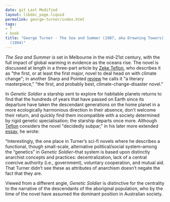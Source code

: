 ```yaml
---
date: git Last Modified
layout: libdoc_page.liquid
permalink: george-turner/index.html
tags:
- T
- book
title: "George Turner - The Sea and Summer (1987, aka Drowning Towers); Genetic Soldier
  (1994)"
---
```


_The Sea and Summer is_ set in Melbourne in the mid-21st century, with the full impact of global warming in evidence as the oceans rise. The novel is discussed at length in a three-part article by <a href="https://seesharppress.wordpress.com/2014/04/09/australian-science-fiction-great-george-turner-part-i/">Zeke Teflon</a>, who describes it as "the first, or at least the first major, novel to deal head on with climate change"; in another Sharp and Pointed <a href="https://seesharppress.wordpress.com/2020/05/30/review-great-utopian-and-dystopian-works-of-literature-pamela-bedore/">review</a> he calls it "a literary masterpiece," "the first, and probably best, climate-change-disaster novel."

In _Genetic Soldier_ a starship sent to explore for habitable planets returns to find that the hundreds of years that have passed on Earth since its departure have taken the descendant generations on the home planet in a more ecologically harmonious direction in their absence, don't welcome their return, and quickly find them incompatible with a society determined by rigid genetic specialisation; the starship departs once more. Although
<a href="https://seesharppress.wordpress.com/2013/10/24/anarchist-science-fiction-favorite-novels/"> Teflon</a> considers the novel "decidedly subpar," in his later more extended <a href="https://seesharppress.wordpress.com/2015/10/05/australian-science-fiction-great-george-turner-part-iii/">essay</a>, he wrote:

"Interestingly, the one place in Turner’s sci-fi novels where he describes a functional, though small-scale, alternative political/social system–among the “genetics” in _Genetic Soldier_–that system is based upon distinctly anarchist concepts and practices: decentralization, lack of a central coercive authority (i.e., government), voluntary cooperation, and mutual aid. That Turner didn’t see these as attributes of anarchism doesn’t negate the fact that they are.

Viewed from a different angle, _Genetic Soldier_ is distinctive for the centrality to the narrative of the descendants of the aboriginal population, who by the time of the novel have assumed the dominant position in Australian society.